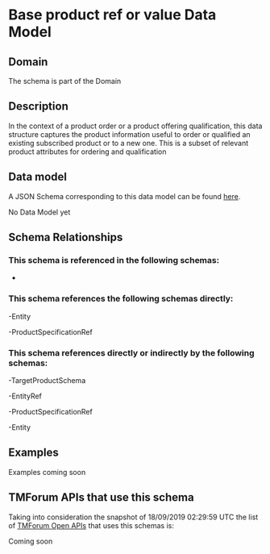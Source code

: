 # Base product ref or value Data Model

## Domain

The  schema is part of the  Domain

## Description

In the context of a product order or a product offering qualification, this data structure captures the product information useful to order or qualified  an existing subscribed product or to a new one. This is a subset of relevant product attributes for ordering and qualification

## Data model

A JSON Schema corresponding to this data model can be found
[here](https://github.com/tmforum-rand/schemas/blob/master/Product/BaseProductRefOrValue.schema.json).

No Data Model yet

## Schema Relationships

### This schema is referenced in the following schemas:

-

### This schema references the following schemas directly:

-Entity

-ProductSpecificationRef

### This schema references directly or indirectly by the following schemas:

-TargetProductSchema

-EntityRef

-ProductSpecificationRef

-Entity



## Examples

Examples coming soon

## TMForum APIs that use this schema

Taking into consideration the snapshot of 18/09/2019 02:29:59 UTC the list of [TMForum Open APIs](https://www.tmforum.org/open-apis/) that uses this schemas is:

Coming soon